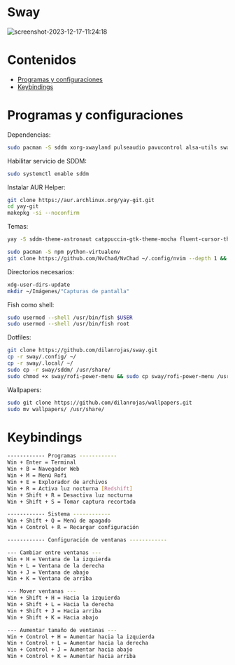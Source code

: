 # Sway

![screenshot-2023-12-17-11:24:18](https://github.com/dilanrojas/sway/assets/99371498/01c86071-e24d-4001-9446-6c349c567f32)


# Contenidos
- [Programas y configuraciones](#programas-y-configuraciones)
- [Keybindings](#keybindings)

# Programas y configuraciones

Dependencias:

```bash
sudo pacman -S sddm xorg-xwayland pulseaudio pavucontrol alsa-utils sway swayidle swaybg waybar alacritty xdg-user-dirs lxappearance thunar thunar-archive-plugin pamixer playerctl glib2 gvfs-mtp ntfs-3g rofi mako git grim slurp polkit-gnome papirus-icon-theme fish starship lsd bat ttf-jetbrains-mono-nerd ttf-dejavu ttf-liberation noto-fonts
```

Habilitar servicio de SDDM:

```bash
sudo systemctl enable sddm
```

Instalar AUR Helper:

```bash
git clone https://aur.archlinux.org/yay-git.git
cd yay-git
makepkg -si --noconfirm
```

Temas:

```bash
yay -S sddm-theme-astronaut catppuccin-gtk-theme-mocha fluent-cursor-theme-git
```

```bash
sudo pacman -S npm python-virtualenv
git clone https://github.com/NvChad/NvChad ~/.config/nvim --depth 1 && nvim
```

Directorios necesarios:

```bash
xdg-user-dirs-update
mkdir ~/Imágenes/"Capturas de pantalla"
```

Fish como shell:

```bash
sudo usermod --shell /usr/bin/fish $USER
sudo usermod --shell /usr/bin/fish root
```

Dotfiles:

```bash
git clone https://github.com/dilanrojas/sway.git
cp -r sway/.config/ ~/
cp -r sway/.local/ ~/
sudo cp -r sway/sddm/ /usr/share/
sudo chmod +x sway/rofi-power-menu && sudo cp sway/rofi-power-menu /usr/bin/
```

Wallpapers:

```bash
sudo git clone https://github.com/dilanrojas/wallpapers.git
sudo mv wallpapers/ /usr/share/
```

# Keybindings

```bash
------------ Programas ------------
Win + Enter = Terminal
Win + B = Navegador Web
Win + M = Menú Rofi
Win + E = Explorador de archivos
Win + R = Activa luz nocturna [Redshift]
Win + Shift + R = Desactiva luz nocturna
Win + Shift + S = Tomar captura recortada

------------ Sistema ------------
Win + Shift + Q = Menú de apagado
Win + Control + R = Recargar configuración

------------ Configuración de ventanas ------------

--- Cambiar entre ventanas ---
Win + H = Ventana de la izquierda
Win + L = Ventana de la derecha
Win + J = Ventana de abajo
Win + K = Ventana de arriba

--- Mover ventanas ---
Win + Shift + H = Hacia la izquierda
Win + Shift + L = Hacia la derecha
Win + Shift + J = Hacia arriba
Win + Shift + K = Hacia abajo

--- Aumentar tamaño de ventanas ---
Win + Control + H = Aumentar hacia la izquierda
Win + Control + L = Aumentar hacia la derecha
Win + Control + J = Aumentar hacia abajo
Win + Control + K = Aumentar hacia arriba
```

